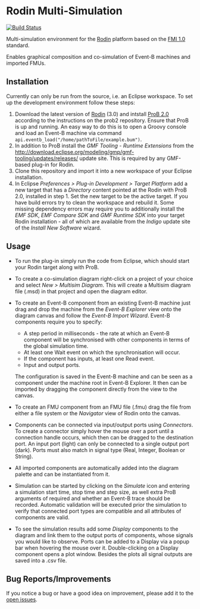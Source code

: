 Rodin Multi-Simulation
======================
[![Build Status](https://travis-ci.org/snursmumrik/multisim.svg?branch=master)](https://travis-ci.org/snursmumrik/multisim)

Multi-simulation environment for the [Rodin](http://sourceforge.net/projects/rodin-b-sharp/) platform based on the [FMI 1.0](https://www.fmi-standard.org) standard.

Enables graphical composition and co-simulation of Event-B machines and imported FMUs.

Installation
------------
Currently can only be run from the source, i.e. an Eclipse workspace. To set up the development environment follow these steps:

1. Download the latest version of [Rodin](http://sourceforge.net/projects/rodin-b-sharp/) (3.0) and intstall [ProB 2.0](https://github.com/bendisposto/prob2) according to the instructions on the prob2 repository. Ensure that ProB is up and running. An easy way to do this is to open a Groovy console and load an Event-B machine via command `api.eventb_load("/home/pathToFile/example.bum")`.
2. In addition to ProB install the *GMF Tooling - Runtime Extensions* from the http://download.eclipse.org/modeling/gmp/gmf-tooling/updates/releases/ update site. This is required by any GMF-based plug-in for Rodin.
3. Clone this repository and import it into a new workspace of your Eclipse installation.
4. In Eclipse *Preferences > Plug-in Development > Target Platform* add a new target that has a *Directory* content pointed at the Rodin with ProB 2.0, installed in step 1. Set the new target to be the active target. If you have build errors try to clean the workspace and rebuild it. Some missing dependency errors may require you to additionally install the *EMF SDK*, *EMF Compare SDK* and *GMF Runtime SDK* into your target Rodin installation - all of which are available from the *Indigo* update site of the *Install New Software* wizard.

Usage
-----
* To run the plug-in simply run the code from Eclipse, which should start your Rodin target along with ProB.
* To create a co-simulation diagram right-click on a project of your choice and select *New > Multisim Diagram*. This will create a Multisim diagram file (.msd) in that project and open the diagram editor.
* To create an Event-B component from an existing Event-B machine just drag and drop the machine from the *Event-B Explorer* view onto the diagram canvas and follow the *Event-B Import Wizard*. Event-B components require you to specify:
  *  A step period in milliseconds - the rate at which an Event-B component will be synchronised with other components in terms of the global simulation time.
  *  At least one Wait event on which the synchronisation will occur.
  *  If the component has inputs, at least one Read event.
  *  Input and output ports.
  
  The configuration is saved in the Event-B machine and can be seen as a component under the machine root in Event-B Explorer. It then can be imported by dragging the component directly from the view to the canvas.
* To create an FMU component from an FMU file (.fmu) drag the file from either a file system or the *Navigator* view of Rodin onto the canvas.
* Components can be connected via input/output ports using *Connectors*. To create a connector simply hover the mouse over a port until a connection handle occurs, which then can be dragged to the destination port. An input port (light) can only be connected to a single output port (dark). Ports must also match in signal type (Real, Integer, Boolean or String).
* All imported components are automatically added into the diagram palette and can be instantiated from it.
* Simulation can be started by clicking on the *Simulate* icon and entering a simulation start time, stop time and step size, as well extra ProB arguments of required and whether an Event-B trace should be recorded. Automatic validation will be executed prior the simulation to verify that connected port types are compatible and all attributes of components are valid.
* To see the simulation results add some *Display* components to the diagram and link them to the output ports of components, whose signals you would like to observe. Ports can be added to a Display via a popup bar when hovering the mouse over it. Double-clicking on a Display component opens a plot window. Besides the plots all signal outputs are saved into a .csv file.

Bug Reports/Improvements
------------------------
If you notice a bug or have a good idea on improvement, please add it to the [open issues](https://github.com/snursmumrik/rms2/issues?state=open).
